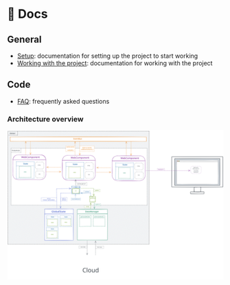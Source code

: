 # 📖 Docs

## General

- [Setup](setup.md): documentation for setting up the project to start working
- [Working with the project](working-with-the-project.md): documentation for working with the project

## Code

- [FAQ](faq.md): frequently asked questions

### Architecture overview

![architecture](./res/web-component-architecture.svg)